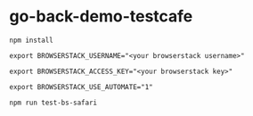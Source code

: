 # go-back-demo-testcafe

```
npm install
```

```
export BROWSERSTACK_USERNAME="<your browserstack username>"
```

```
export BROWSERSTACK_ACCESS_KEY="<your browserstack key>"
```

```
export BROWSERSTACK_USE_AUTOMATE="1"
```

```
npm run test-bs-safari
```